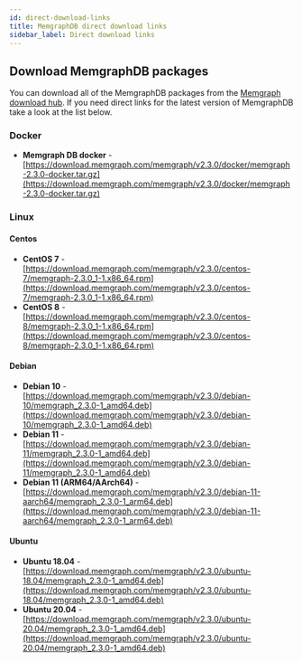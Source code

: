 ```yaml
---
id: direct-download-links
title: MemgraphDB direct download links
sidebar_label: Direct download links
---
```


## Download MemgraphDB packages ##

You can download all of the MemgraphDB packages from the [Memgraph download
  hub](https://memgraph.com/download/). If you need direct links for the latest
  version of MemgraphDB take a look at the list below.


### Docker ###

- **Memgraph DB docker** - [https://download.memgraph.com/memgraph/v2.3.0/docker/memgraph-2.3.0-docker.tar.gz](https://download.memgraph.com/memgraph/v2.3.0/docker/memgraph-2.3.0-docker.tar.gz)

### Linux ###  

#### Centos ####

- **CentOS 7** - [https://download.memgraph.com/memgraph/v2.3.0/centos-7/memgraph-2.3.0_1-1.x86_64.rpm](https://download.memgraph.com/memgraph/v2.3.0/centos-7/memgraph-2.3.0_1-1.x86_64.rpm)
- **CentOS 8** - [https://download.memgraph.com/memgraph/v2.3.0/centos-8/memgraph-2.3.0_1-1.x86_64.rpm](https://download.memgraph.com/memgraph/v2.3.0/centos-8/memgraph-2.3.0_1-1.x86_64.rpm)


#### Debian ####

- **Debian 10** - [https://download.memgraph.com/memgraph/v2.3.0/debian-10/memgraph_2.3.0-1_amd64.deb](https://download.memgraph.com/memgraph/v2.3.0/debian-10/memgraph_2.3.0-1_amd64.deb)
- **Debian 11** - [https://download.memgraph.com/memgraph/v2.3.0/debian-11/memgraph_2.3.0-1_amd64.deb](https://download.memgraph.com/memgraph/v2.3.0/debian-11/memgraph_2.3.0-1_amd64.deb)
- **Debian 11 (ARM64/AArch64)** - [https://download.memgraph.com/memgraph/v2.3.0/debian-11-aarch64/memgraph_2.3.0-1_arm64.deb](https://download.memgraph.com/memgraph/v2.3.0/debian-11-aarch64/memgraph_2.3.0-1_arm64.deb)

####  Ubuntu ####

- **Ubuntu 18.04** - [https://download.memgraph.com/memgraph/v2.3.0/ubuntu-18.04/memgraph_2.3.0-1_amd64.deb](https://download.memgraph.com/memgraph/v2.3.0/ubuntu-18.04/memgraph_2.3.0-1_amd64.deb)
- **Ubuntu 20.04** - [https://download.memgraph.com/memgraph/v2.3.0/ubuntu-20.04/memgraph_2.3.0-1_amd64.deb](https://download.memgraph.com/memgraph/v2.3.0/ubuntu-20.04/memgraph_2.3.0-1_amd64.deb)
